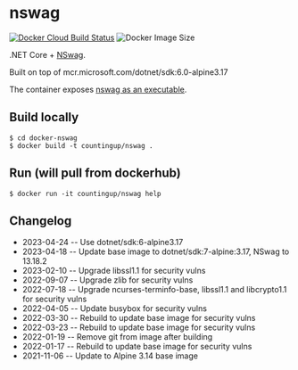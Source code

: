 # nswag

[![Docker Cloud Build Status](https://img.shields.io/docker/cloud/build/countingup/nswag.svg)](https://hub.docker.com/r/countingup/nswag/builds/) ![Docker Image Size](https://img.shields.io/docker/image-size/countingup/nswag/latest)

.NET Core + [NSwag](https://github.com/RicoSuter/NSwag).

Built on top of mcr.microsoft.com/dotnet/sdk:6.0-alpine3.17

The container exposes [nswag as an executable](https://github.com/RicoSuter/NSwag/wiki/CommandLine).

## Build locally

```
$ cd docker-nswag
$ docker build -t countingup/nswag .
```

## Run (will pull from dockerhub)

```
$ docker run -it countingup/nswag help
```

## Changelog
 - 2023-04-24 -- Use dotnet/sdk:6-alpine3.17
 - 2023-04-18 -- Update base image to dotnet/sdk:7-alpine:3.17, NSwag to 13.18.2
 - 2023-02-10 -- Upgrade libssl1.1 for security vulns
 - 2022-09-07 -- Upgrade zlib for security vulns
 - 2022-07-18 -- Upgrade ncurses-terminfo-base, libssl1.1 and libcrypto1.1 for security vulns
 - 2022-04-05 -- Update busybox for security vulns
 - 2022-03-30 -- Rebuild to update base image for security vulns
 - 2022-03-23 -- Rebuild to update base image for security vulns
 - 2022-01-19 -- Remove git from image after building
 - 2022-01-17 -- Rebuild to update base image for security vulns
 - 2021-11-06 -- Update to Alpine 3.14 base image
